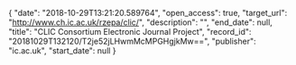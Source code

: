 {
  "date": "2018-10-29T13:21:20.589764", 
  "open_access": true, 
  "target_url": "http://www.ch.ic.ac.uk/rzepa/clic/", 
  "description": "", 
  "end_date": null, 
  "title": "CLIC Consortium Electronic Journal Project", 
  "record_id": "20181029T132120/T2je52jLHwmMcMPGHgjkMw==", 
  "publisher": "ic.ac.uk", 
  "start_date": null
}


